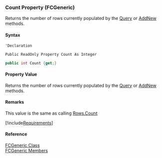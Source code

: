 ﻿### Count Property (FCGeneric)

Returns the number of rows currently populated by the [Query](fcSDK~FChoice.Foundation.FCGeneric~Query.md) or [AddNew](/sdk/fcSDK~FChoice.Foundation.Clarify.ClarifyGeneric~AddNew.md) methods.

#### Syntax

```vbnet
'Declaration

Public ReadOnly Property Count As Integer
```

```csharp
public int Count {get;}
```

#### Property Value

Returns the number of rows currently populated by the [Query](fcSDK~FChoice.Foundation.FCGeneric~Query.md) or [AddNew](/sdk/fcSDK~FChoice.Foundation.Clarify.ClarifyGeneric~AddNew.md) methods.

#### Remarks

This value is the same as calling [Rows.Count](fcSDK~FChoice.Foundation.GenericDataTable~Count.md)

[!include[Requirements](../partials/requirements.md)]

#### Reference

[FCGeneric Class](fcSDK~FChoice.Foundation.FCGeneric.md)  
[FCGeneric Members](fcSDK~FChoice.Foundation.FCGeneric_members.md)